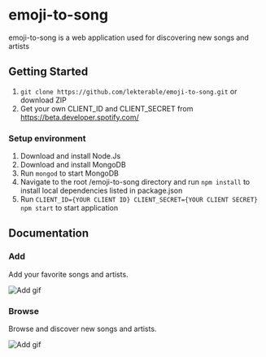 # emoji-to-song
emoji-to-song is a web application used for discovering new songs and artists

## Getting Started
1. `git clone https://github.com/lekterable/emoji-to-song.git` or download ZIP
2. Get your own CLIENT_ID and CLIENT_SECRET from https://beta.developer.spotify.com/

### Setup environment
1. Download and install Node.Js
2. Download and install MongoDB
3. Run `mongod` to start MongoDB
4. Navigate to the root /emoji-to-song directory and run `npm install` to install local dependencies listed in package.json
5. Run `CLIENT_ID={YOUR CLIENT ID} CLIENT_SECRET={YOUR CLIENT SECRET} npm start` to start application

## Documentation

### Add
Add your favorite songs and artists.

![Add gif](https://media.giphy.com/media/3j0RTiOxcj4rd1psHi/giphy.gif)


### Browse
Browse and discover new songs and artists.

![Add gif](https://media.giphy.com/media/1Bcey58x3AxTkzP2FY/giphy.gif)
